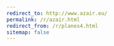 ```yaml
---
redirect_to: http://www.azair.eu/
permalink: /r/azair.html
redirect_from: /r/planes4.html
sitemap: false
---
```

